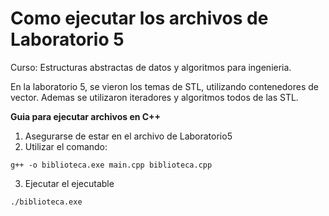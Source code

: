 # Como ejecutar los archivos de Laboratorio 5
Curso: Estructuras abstractas de datos y algoritmos para ingenieria.

En la laboratorio 5, se vieron los temas de STL, utilizando contenedores de vector. Ademas se utilizaron iteradores y algoritmos todos de las STL.

**Guia para ejecutar archivos en C++**
1. Asegurarse de estar en el archivo de Laboratorio5
2. Utilizar el comando:

```
g++ -o biblioteca.exe main.cpp biblioteca.cpp
```

3. Ejecutar el ejecutable

```
./biblioteca.exe
```